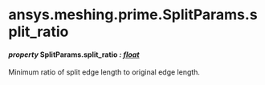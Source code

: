 # ansys.meshing.prime.SplitParams.split_ratio

<a id="ansys.meshing.prime.SplitParams.split_ratio"></a>

#### *property* SplitParams.split_ratio *: [float](https://docs.python.org/3.11/library/functions.html#float)*

Minimum ratio of split edge length to original edge length.

<!-- !! processed by numpydoc !! -->
